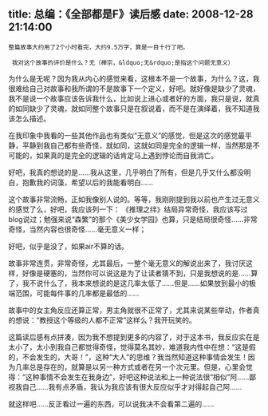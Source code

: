 title: 总编：《全部都是F》读后感
date: 2008-12-28 21:14:00
---

    整篇故事大约用了2个小时看完，大约9.5万字，算是一目十行了吧。

     我对这个故事的评价是什么？无（禅宗，&ldquo;无&rdquo;是指这个问题无意义）

 为什么是无呢？因为我从内心的感觉来看，这根本不是一个故事，为什么？这，我很难给自己对故事和我所谓的不是故事下一个定义，好吧。就好像是缺少了灵魂，我不是说一个故事应该告诉我什么，比如说上进心或者好的方面，我只是说，就真的如同缺少了灵魂，就如同整个故事只是在叙说着，而不是在演绎着，我不知道我该怎么描述。

 在我印象中我看的一些其他作品也有类似&ldquo;无意义&rdquo;的感觉，但是这次的感觉最平静，平静到我自己都有些奇怪，就如同，这就如同是完全的逻辑一样，当然那是不可能的，如果真的是完全的逻辑的话肯定马上遇到悖论而自我消亡。

 好吧，我真的想说的是&hellip;&hellip;我从这里，几乎明白了所有，但是几乎又什么都没明白，抱歉我的词藻，希望以后的我能看明白&hellip;&hellip;

 这个故事非常流畅，正如我像别人说的。等等，我刚刚提到我以前也产生过无意义的感觉了么，好吧，我应该列一下：
 《推理之绊》结局异常奇怪，我应该写过blog说过；勉强来说&ldquo;森繁&rdquo;的那个《美少女学园》也算，只是结局很奇怪&hellip;&hellip;非常奇怪，当然内容也很奇怪&hellip;&hellip;毫无意义一样；

 好吧，似乎是没了，如果air不算的话。

 故事非常连贯，非常奇怪，尤其最后，一整个毫无意义的解说出来了，我讨厌这样，好像是硬塞的，当然你可以说这是为了让读者猜不到，只是我想说的是&hellip;&hellip;算了，我不说什么了，我本来想说的是这几率太低了&hellip;&hellip;但是&hellip;&hellip;如果放到最小的极端范围，可能每件事的几率都是最低的&hellip;&hellip;

 故事中的女主角反应还算正常，男主角就很不正常了，尤其来说某些举动，作者真的想说：&ldquo;教授这个等级的人都不正常&rdquo;这样么？我开玩笑的。

 这篇读后感有点拼凑，因为我不想提到更多的内容了，对于这本书，我反应实在是太小了，太小到我自己都觉得奇怪，觉得莫名其妙，难道我内性中在想：&ldquo;这是假的，不会发生的，大哥！&rdquo;，这种&ldquo;大人&rdquo;的思维？我当然知道这种事情会发生！因为几率总是存在的，就算是以另一种方式或者在另一个次元里。但是，心里会觉得：&ldquo;这种事情不会发生在我身边&rdquo;，好吧这种说法和上一种说法很&ldquo;相似&rdquo;阿&hellip;&hellip;鄙视我自己&hellip;&hellip;我有点矛盾，我认为我应该有很大反应似乎才对得起自己阿&hellip;&hellip;

 就这样吧&hellip;&hellip;反正看过一遍的东西，可以说我决不会看第二遍的&hellip;&hellip;
